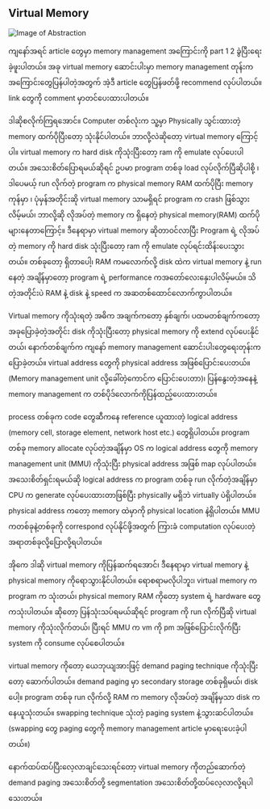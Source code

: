 ## Virtual Memory

![Image of Abstraction](https://raw.githubusercontent.com/HlaingTinHtun/Operating-System-For-Programmers/master/images/virtualmemory.PNG)

ကျနော်အရင် article တွေမှာ memory management အကြောင်းကို part 1 2 ခွဲပြီးရေးခဲ့ဖူးပါတယ်။ အခု virtual memory ဆောင်းပါးမှာ memory management တုန်းက အကြောင်းတွေပြန်ပါတဲ့အတွက် အဲ့ဒီ article တွေပြန်ဖတ်ဖို့ recommend လုပ်ပါတယ်။ link တွေကို comment မှာတင်ပေးထားပါတယ်။

ဒါဆိုစလိုက်ကြရအောင်။
Computer တစ်လုံးက သူ့မှာ Physically သွင်းထားတဲ့ memory ထက်ပိုပြီးတော့ သုံးနိုင်ပါတယ်။ ဘာလို့လဲဆိုတော့ virtual memory ကြောင့်ပါ။ virtual memory က hard disk ကိုသုံးပြီးတော့ ram ကို emulate လုပ်ပေးပါတယ်။ အသေးစိတ်ပြောရမယ်ဆိုရင် ဥပမာ program တစ်ခု load လုပ်လိုက်ပြီဆိုပါစို့ ၊ ဒါပေမယ့် run လိုက်တဲ့ program က physical memory RAM ထက်ပိုပြီး memory ကုန်မှာ ၊ ပုံမှန်အတိုင်းဆို virtual memory သာမရှိရင် program က crash ဖြစ်သွားလိမ့်မယ်၊ ဘာလို့ဆို လိုအပ်တဲ့ memory က ရှိနေတဲ့ physical memory(RAM) ထက်ပိုများနေတာကြောင့်။ ဒီနေရာမှာ virtual memory ဆိုတာဝင်လာပြီး Program ရဲ့ လိုအပ်တဲ့ memory ကို hard disk သုံးပြီးတော့ ram ကို emulate လုပ်ရင်းထိန်းပေးသွားတယ်။  တစ်ခုတော့ ရှိတာပေါ့၊ RAM ကမလောက်လို့ disk ထဲက virtual memory နဲ့ run နေတဲ့ အချိန်မှာတော့ program ရဲ့ performance ကအတော်လေးနှေးပါလိမ့်မယ်။ သိတဲ့အတိုင်းပဲ RAM နဲ့ disk နဲ့ speed က အဆတစ်ထောင်လောက်ကွာပါတယ်။

Virtual memory ကိုသုံးရတဲ့ အဓိက အချက်ကတော့ နှစ်ချက်၊ ပထမတစ်ချက်ကတော့ အခုပြောခဲ့တဲ့အတိုင်း disk ကိုသုံးပြီးတော့ physical memory ကို extend လုပ်ပေးနိုင်တယ်၊ နောက်တစ်ချက်က ကျနော် memory management ဆောင်းပါးတွေရေးတုန်းကပြောခဲ့တယ်။ virtual address တွေကို physical address အဖြစ်ပြောင်းပေးတယ်။ (Memory management unit လို့ခေါ်တဲ့ကောင်က ပြောင်းပေးတာ)၊ ပြန်နွေးတဲ့အနေနဲ့ memory management က တစ်ပိုဒ်လောက်ကိုပြန်ထည့်ပေးထားတယ်။

process တစ်ခုက code တွေဆီကနေ reference ယူထားတဲ့ logical address (memory cell, storage element, network host etc.) တွေရှိပါတယ်။ program တစ်ခု memory allocate လုပ်တဲ့အချိန်မှာ OS က logical address တွေကို memory management unit (MMU) ကိုသုံးပြီး physical address အဖြစ် map လုပ်ပါတယ်။ အသေးစိတ်ရှင်းရမယ်ဆို logical address က program တစ်ခု run လိုက်တဲ့အချိန်မှာ CPU က generate လုပ်ပေးထားတာဖြစ်ပြီး physically မရှိဘဲ virtually ပဲရှိပါတယ်။ physical address ကတော့ memory ထဲမှာကို physical location နဲ့ရှိပါတယ်။ MMU ကတစ်ခုနဲ့တစ်ခုကို correspond လုပ်နိုင်ဖို့အတွက် ကြားခံ computation လုပ်ပေးတဲ့အရာတစ်ခုလို့ပြောလို့ရပါတယ်။

အိုကေ ဒါဆို virtual memory ကိုပြန်ဆက်ရအောင်၊ ဒီနေရာမှာ virtual memory နဲ့ physical memory ကိုရောသွားနိုင်ပါတယ်။ ရောစရာမလိုပါဘူး၊ virtual memory က program က သုံးတယ်၊ physical memory RAM ကိုတော့ system ရဲ့ hardware တွေကသုံးပါတယ်။ ဆိုတော့ ပြန်သုံးသပ်ရမယ်ဆိုရင် program ကို run လိုက်ပြီဆို virtual memory ကိုသုံးလိုက်တယ်၊ ပြီးရင် MMU က vm ကို pm အဖြစ်ပြောင်းလိုက်ပြီး system ကို consume လုပ်စေပါတယ်။

virtual memory ကိုတော့ ယေဘုယျအားဖြင့် demand paging technique ကိုသုံးပြီးတော့ ဆောက်ပါတယ်။ demand paging မှာ secondary storage တစ်ခုရှိမယ်၊ disk ပေါ့။ program တစ်ခု run လိုက်လို့ RAM က memory လိုအပ်တဲ့ အချိန်မှသာ disk ကနေယူသုံးတယ်။ swapping technique သုံးတဲ့ paging system နဲ့သွားဆင်ပါတယ်။ (swapping တွေ paging တွေကို memory management article မှာရေးပေးခဲ့ပါတယ်။)

နောက်ထပ်ထပ်ပြီးလေ့လာချင်သေးရင်တော့ virtual memory ကိုတည်ဆောက်တဲ့ demand paging အသေးစိတ်တို့ segmentation အသေးစိတ်တို့ထပ်လေ့လာလို့ရပါသေးတယ်။
